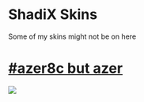 # ShadiX Skins

Some of my skins might not be on here 

# [#azer8c but azer](https://b.catgirlsare.sexy/kFOEtb1t.osk)
![](https://b.catgirlsare.sexy/8VoFAdDy.png)

